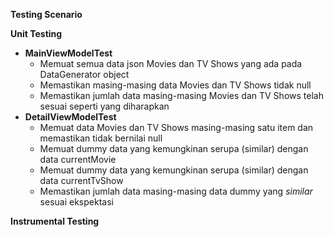 **Testing Scenario**

**Unit Testing**

- **MainViewModelTest**
    - Memuat semua data json Movies dan TV Shows yang ada pada DataGenerator object
    - Memastikan masing-masing data Movies dan TV Shows tidak null
    - Memastikan jumlah data masing-masing Movies dan TV Shows telah sesuai seperti yang diharapkan
- **DetailViewModelTest**
    - Memuat data Movies dan TV Shows masing-masing satu item dan memastikan tidak bernilai null
    - Memuat dummy data yang kemungkinan serupa (similar) dengan data currentMovie
    - Memuat dummy data yang kemungkinan serupa (similar) dengan data currentTvShow
    - Memastikan jumlah data masing-masing data dummy yang _similar_ sesuai ekspektasi

**Instrumental Testing**
